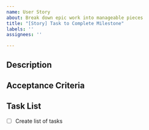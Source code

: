 ```yaml
---
name: User Story
about: Break down epic work into manageable pieces
title: "[Story] Task to Complete Milestone"
labels: ''
assignees: ''

---
```


## Description
<!-- Follow this template strictly: As a < type of user >, I want < some goal > so that < some reason >. -->

## Acceptance Criteria
<!-- User given, when then syntax: Given <some context> When <some action is carried out> Then <a particular set of observable consequences should obtain>, e.g., Given I am an administrator, when I add a new user, then I should see that user added in the user table list-->

## Task List
- [ ] Create list of tasks

